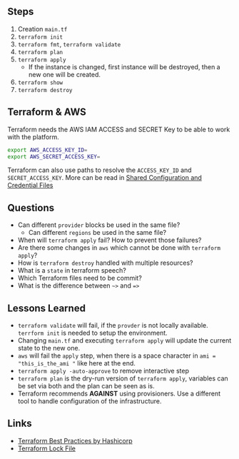 ## Steps

1. Creation `main.tf`
2. `terraform init`
3. `terraform fmt`, `terraform validate`
4. `terraform plan`
5. `terraform apply`
   - If the instance is changed, first instance will be destroyed, then a new one will be created.
6. `terraform show`
7. `terraform destroy` 



## Terraform & AWS

Terraform needs the AWS IAM ACCESS and SECRET Key to be able to work with the platform.
```sh
export AWS_ACCESS_KEY_ID=
export AWS_SECRET_ACCESS_KEY=
```

Terraform can also use paths to resolve the `ACCESS_KEY_ID` and `SECRET_ACCESS_KEY`. More can be read in [Shared Configuration and Credential Files](https://registry.terraform.io/providers/hashicorp/aws/latest/docs#shared-configuration-and-credentials-files)


## Questions

- Can different `provider` blocks be used in the same file?
  - Can different `regions` be used in the same file?
- When will `terraform apply` fail? How to prevent those failures?
- Are there some changes in `aws` which cannot be done with `terraform apply`? 
- How is `terraform destroy` handled with multiple resources?
- What is a `state` in terraform speech?
- Which Terraform files need to be commit?
- What is the difference between `~>` and `=>`


## Lessons Learned
- `terraform validate` will fail, if the `provder` is not locally available. `terrform init` is needed to setup the environment.
- Changing `main.tf` and executing `terraform apply` will update the current state to the new one.
- `aws` will fail the `apply` step, when there is a space character in `ami = "this_is_the_ami "` like here at the end. 
- `terraform apply -auto-approve` to remove interactive step
- `terraform plan` is the dry-run version of `terraform apply`, variables can be set via both and the plan can be seen as is.
- Terraform recommends **AGAINST** using provisioners. Use a different tool to handle configuration of the infrastructure.

## Links

- [Terraform Best Practices by Hashicorp](https://developer.hashicorp.com/terraform/cloud-docs/recommended-practices)
- [Terraform Lock File](https://developer.hashicorp.com/terraform/language/files/dependency-lock)